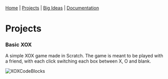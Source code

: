 [Home](https://kaankutluer.github.io/kaankutluer.github.io./) | [Projects](https://kaankutluer.github.io/kaankutluer.github.io./projects) | [Big Ideas](https://kaankutluer.github.io/kaankutluer.github.io./big_ideas) | [Documentation](https://kaankutluer.github.io/kaankutluer.github.io./documentation)

# Projects
### Basic XOX
A simple XOX game made in Scratch. The game is meant to be played with a friend, with each click switching each box between X, O and blank.

![XOXCodeBlocks](https://kaankutluer.github.io/kaankutluer.github.io./Resources/XOXcodeimage.png)
